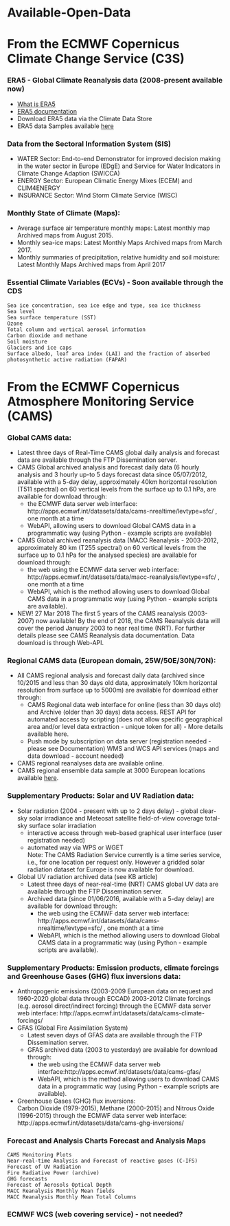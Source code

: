# Available-Open-Data

<h1>From the ECMWF Copernicus Climate Change Service (C3S)</H1>

<h3>ERA5 - Global Climate Reanalysis data (2008-present available now)</h3>
<ul>
<li><a href="https://software.ecmwf.int/wiki/display/CKB/What+is+ERA5">What is ERA5</a>
<li><a href="https://software.ecmwf.int/wiki/display/CKB/ERA5+data+documentation">ERA5 documentation</a>
<li>Download ERA5 data via the Climate Data Store
<li>ERA5 data Samples available <a href="ftp://ftp.ecmwf.int/pub/copsup/">here</a>
</ul>

<!--
<h3>Seasonal Forecasts</H3>
<ul>
<li><a href="http://climate.copernicus.eu/s/charts/c3s_seasonal/">Charts</a> including: MSLP charts, SST maps and NINO-index timeseries, 2m Temperature charts, 850mb Temperature charts, Geopotential height at 500Pa  charts, Precipitation charts. The forecasts are updated every month and cover a time range of 6 months.
<li>Archived data in the Climate Data Store
<li>Seasonal forecast data Samples available <a href="ftp://ftp.ecmwf.int/pub/copsup/">here</a>
</ul>        
-->

<h3>Data from the Sectoral Information System (SIS)</h3>
<ul>
<li>WATER Sector: End-to-end Demonstrator for improved decision making in the water sector in Europe (EDgE) and Service for Water Indicators in Climate Change Adaption (SWICCA)
<li>ENERGY Sector: European Climatic Energy Mixes (ECEM) and CLIM4ENERGY
<li>INSURANCE Sector: Wind Storm Climate Service (WISC)
</ul>

<h3>Monthly State of Climate (Maps):</h3>
<ul>
  <li>Average surface air temperature monthly maps:
        Latest monthly map
        Archived maps from August 2015.
    <li>Monthly sea-ice maps:
        Latest Monthly Maps
        Archived maps from March 2017.
    <li>Monthly summaries of precipitation, relative humidity and soil moisture:
        Latest Monthly Maps
        Archived maps from April 2017
 </ul>       

<h3>Essential Climate Variables (ECVs) - Soon available through the CDS</h3>

    Sea ice concentration, sea ice edge and type, sea ice thickness
    Sea level
    Sea surface temperature (SST)
    Ozone
    Total column and vertical aerosol information
    Carbon dioxide and methane
    Soil moisture
    Glaciers and ice caps
    Surface albedo, leaf area index (LAI) and the fraction of absorbed photosynthetic active radiation (FAPAR)



<h1>From the ECMWF Copernicus Atmosphere Monitoring Service (CAMS)</H1>

<h3>Global CAMS data:</h3>

<ul>    
  <li>Latest three days of Real-Time CAMS global daily analysis and forecast data are available through the FTP Dissemination server.
    <li>CAMS Global archived analysis and forecast daily data (6 hourly analysis and 3 hourly up-to 5 days forecast data since 05/07/2012, available with a 5-day delay, approximately 40km horizontal resolution (T511 spectral) on 60 vertical levels from the surface up to 0.1 hPa, are available for download through:
        <ul>
        <li>the ECMWF data server web interface: http://apps.ecmwf.int/datasets/data/cams-nrealtime/levtype=sfc/ , one month at a time
        <li>WebAPI, allowing users to download Global CAMS data in a programmatic way (using Python - example scripts are available)
</ul>
    <li>CAMS Global archived reanalysis data (MACC Reanalysis - 2003-2012, approximately 80 km (T255 spectral) on 60 vertical levels from the surface up to 0.1 hPa for the analysed species) are available for download through:
        <ul>
          <li>the web using the ECMWF data server web interface: http://apps.ecmwf.int/datasets/data/macc-reanalysis/levtype=sfc/ , one month at a time
        <li>WebAPI, which is the method allowing users to download Global CAMS data in a programmatic way (using Python - example scripts are available).
  </ul>
<li>    NEW! 27 Mar 2018 The first 5 years of the CAMS reanalysis (2003-2007) now available! By the end of 2018, the CAMS Reanalysis data will cover the period January 2003 to near real time (NRT). For further details please see CAMS Reanalysis data documentation. Data download is through Web-API.
</ul>

<h3>Regional CAMS data (European domain, 25W/50E/30N/70N):</h3>
<ul>
  <li>All CAMS regional analysis and forecast daily data (archived since 10/2015 and less than 30 days old data, approximately 10km horizontal resolution from surface up to 5000m) are available for download either through:
        <ul><li>CAMS Regional data web interface for online (less than 30 days old) and Archive (older than 30 days) data access. 
        REST API for automated access by scripting (does not allow specific geographical area and/or level data extraction - unique token for all) - More details available here.
        <li>Push mode by subscription on data server (registration needed - please see Documentation)
        WMS and WCS API services (maps and data download - account needed)
          </ul>
    <li>CAMS regional reanalyses data are available online. 
  <li>CAMS regional ensemble data sample at 3000 European locations available <a href="https://github.com/OpenDataHack2018/Available-Open-Data/blob/master/CAMS-regional-air-quality.md">here</a>.
    </ul>
    
<h3>Supplementary Products: Solar and UV Radiation data:</h3>    
<ul>     
  <li>Solar radiation (2004 - present with up to 2 days delay) - global clear-sky solar irradiance and Meteosat satellite field-of-view coverage total-sky surface solar irradiation
        <ul>
          <li>interactive access through web-based graphical user interface (user registration needed)
        <li>automated way via WPS or WGET
        <br>Note: The CAMS Radiation Service currently is a time series service, i.e., for one location per request only. However a gridded solar radiation dataset for Europe is now available for download.
          </ul>
    <li>Global UV radiation archived data (see KB article)
        <ul>
          <li>Latest three days of near-real-time (NRT) CAMS global UV data are available through the FTP Dissemination server.
        <li>Archived data (since 01/06/2016, available with a 5-day delay) are available for download through:
            <ul>
              <li>the web using the ECMWF data server web interface: http://apps.ecmwf.int/datasets/data/cams-nrealtime/levtype=sfc/ , one month at a time
            <li>WebAPI, which is the method allowing users to download Global CAMS data in a programmatic way (using Python - example scripts are available).
            </ul>
          </ul>
      </ul>
<h3>Supplementary Products: Emission products, climate forcings and Greenhouse Gases (GHG) flux inversions data:</h3>
    <ul>
  <li>Anthropogenic emissions (2003-2009 European data on request and 1960-2020 global data through ECCAD)
    2003-2012 Climate forcings (e.g. aerosol direct/indirect forcing) through the ECMWF data server web interface: http://apps.ecmwf.int/datasets/data/cams-climate-forcings/
    <li>GFAS (Global Fire Assimilation System)
        <ul>
          <li>Latest seven days of GFAS data are available through the FTP Dissemination server.
        <li>GFAS archived data (2003 to yesterday) are available for download through:
            <ul><li>the web using the ECMWF data server web interface:http://apps.ecmwf.int/datasets/data/cams-gfas/
            <li>WebAPI, which is the method allowing users to download CAMS data in a programmatic way (using Python - example scripts are available).
              </ul>
          </ul>
    <li>Greenhouse Gases (GHG) flux inversions:
        <br>Carbon Dioxide (1979-2015), Methane (2000-2015) and Nitrous Oxide (1996-2015) through the ECMWF data server web interface: http://apps.ecmwf.int/datasets/data/cams-ghg-inversions/
             </ul>
<h3>    Forecast and Analysis Charts
    Forecast and Analysis Maps</h3>

    CAMS Monitoring Plots
    Near-real-time Analysis and Forecast of reactive gases (C-IFS)
    Forecast of UV Radiation
    Fire Radiative Power (archive)
    GHG forecasts
    Forecast of Aerosols Optical Depth
    MACC Reanalysis Monthly Mean fields
    MACC Reanalysis Monthly Mean Total Columns



<h3>ECMWF WCS (web covering service) - not needed?</h3>


